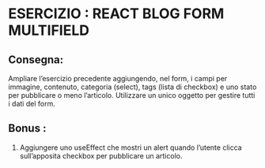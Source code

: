 # ESERCIZIO : REACT BLOG FORM MULTIFIELD

## Consegna:

Ampliare l’esercizio precedente aggiungendo, nel form, i campi per immagine, contenuto, categoria (select), tags (lista di checkbox) e uno stato per pubblicare o meno l’articolo.
Utilizzare un unico oggetto per gestire tutti i dati del form.

## Bonus :

1.  Aggiungere uno useEffect che mostri un alert quando l’utente clicca sull’apposita checkbox per pubblicare un articolo.
